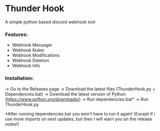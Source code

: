 # Thunder Hook
A simple python based discord webhook tool

### Features:
- Webhook Messager
- Webhook Nuker
- Webhook Modifications
- Webhook Deletion
- Webhook Info

### Installation:
-> Go to the Releases page
-> Download the latest files (ThunderHook.py + Dependencies.bat)
-> Download the latest version of Python (https://www.python.org/downloads/)
-> Run dependencies.bat*
-> Run ThunderHook.py

*After running dependencies.bat you *won't* have to run it again! (Except if i use more imports on next updates, but then I will warn you on the release notes!)
